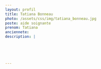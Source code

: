 ```yaml
---
layout: profil
title: Tatiana Bonneau
photo: /assets/css/img/tatiana_bonneau.jpg
poste: aide soignante
prenom: Tatiana
anciennete: 
description: |
 

  

  
---
```

